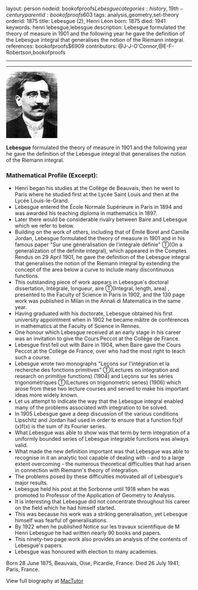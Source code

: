 layout: person
nodeid: bookofproofs$Lebesgue
categories: history,19th-century
parentid: bookofproofs$603
tags: analysis,geometry,set-theory
orderid: 1875
title: Lebesgue (2), Henri Léon
born: 1875
died: 1941
keywords: henri lebesgue,lebesgue
description: Lebesgue formulated the theory of measure in 1901 and the following year he gave the definition of the Lebesgue integral that generalises the notion of the Riemann integral.
references: bookofproofs$6909
contributors: @J-J-O'Connor,@E-F-Robertson,bookofproofs

---



---

![Lebesgue.jpg](https://github.com/bookofproofs/bookofproofs.github.io/blob/main/_sources/_assets/images/portraits/Lebesgue.jpg?raw=true)

**Lebesgue** formulated the theory of measure in 1901 and the following year he gave the definition of the Lebesgue integral that generalises the notion of the Riemann integral.

### Mathematical Profile (Excerpt):
* Henri began his studies at the Collège de Beauvais, then he went to Paris where he studied first at the Lycée Saint Louis and then at the Lycée Louis-le-Grand.
* Lebesgue entered the École Normale Supérieure in Paris in 1894 and was awarded his teaching diploma in mathematics in 1897.
* Later there would be considerable rivalry between Baire and Lebesgue which we refer to below.
* Building on the work of others, including that of Émile Borel and Camille Jordan, Lebesgue formulated the theory of measure in 1901 and in his famous paper "Sur une généralisation de l'intégrale définie" Ⓣ(On a generalization of the definite integral), which appeared in the Comptes Rendus on 29 April 1901, he gave the definition of the Lebesgue integral that generalises the notion of the Riemann integral by extending the concept of the area below a curve to include many discontinuous functions.
* This outstanding piece of work appears in Lebesgue's doctoral dissertation, Intégrale, longueur, aire Ⓣ(Integral, length, area) , presented to the Faculty of Science in Paris in 1902, and the 130 page work was published in Milan in the Annali di Matematica in the same year.
* Having graduated with his doctorate, Lebesgue obtained his first university appointment when in 1902 he became mâitre de conférences in mathematics at the Faculty of Science in Rennes.
* One honour which Lebesgue received at an early stage in his career was an invitation to give the Cours Peccot at the Collège de France.
* Lebesgue first fell out with Baire in 1904, when Baire gave the Cours Peccot at the Collège de France, over who had the most right to teach such a course.
* Lebesgue wrote two monographs "Leçons sur l'intégration et la recherche des fonctions primitives" Ⓣ(Lectures on integration and research on primitive functions) (1904) and Leçons sur les séries trigonométriques Ⓣ(Lectures on trigonometric series) (1906) which arose from these two lecture courses and served to make his important ideas more widely known.
* Let us attempt to indicate the way that the Lebesgue integral enabled many of the problems associated with integration to be solved.
* In 1905 Lebesgue gave a deep discussion of the various conditions Lipschitz and Jordan had used in order to ensure that a function f(x)f (x)f(x) is the sum of its Fourier series.
* What Lebesgue was able to show was that term by term integration of a uniformly bounded series of Lebesgue integrable functions was always valid.
* What made the new definition important was that Lebesgue was able to recognise in it an analytic tool capable of dealing with - and to a large extent overcoming - the numerous theoretical difficulties that had arisen in connection with Riemann's theory of integration.
* The problems posed by these difficulties motivated all of Lebesgue's major results.
* Lebesgue held his post at the Sorbonne until 1918 when he was promoted to Professor of the Application of Geometry to Analysis.
* It is interesting that Lebesgue did not concentrate throughout his career on the field which he had himself started.
* This was because his work was a striking generalisation, yet Lebesgue himself was fearful of generalisations.
* By 1922 when he published Notice sur les travaux scientifique de M Henri Lebesgue he had written nearly 90 books and papers.
* This ninety-two page work also provides an analysis of the contents of Lebesgue's papers.
* Lebesgue was honoured with election to many academies.

Born 28 June 1875, Beauvais, Oise, Picardie, France. Died 26 July 1941, Paris, France.

View full biography at [MacTutor](https://mathshistory.st-andrews.ac.uk/Biographies/Lebesgue/)
